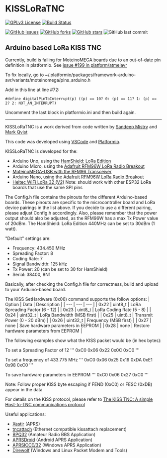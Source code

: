 # KISSLoRaTNC

[![GPLv3 License](https://img.shields.io/badge/License-GPL%20v3-yellow.svg)](https://opensource.org/licenses/)
[![Build Status](https://travis-ci.org/kc1awv/KISSLoRaTNC.svg?branch=master)](https://travis-ci.org/kc1awv/KISSLoRaTNC)

[![GitHub issues](https://img.shields.io/github/issues/kc1awv/KISSLoRaTNC)](https://github.com/kc1awv/KISSLoRaTNC/issues)
[![GitHub forks](https://img.shields.io/github/forks/kc1awv/KISSLoRaTNC)](https://github.com/kc1awv/KISSLoRaTNC/network)
[![GitHub stars](https://img.shields.io/github/stars/kc1awv/KISSLoRaTNC)](https://github.com/kc1awv/KISSLoRaTNC/stargazers)
![GitHub last commit](https://img.shields.io/github/last-commit/kc1awv/KISSLoRaTNC)


## Arduino based LoRa KISS TNC

Currently, build is failing for MoteinoMEGA boards due to an out-of-date pin definition in platformio. See [issue #199 in platform/atmelavr](https://github.com/platformio/platform-atmelavr/issues/199)

To fix locally, go to ~/.platformio/packages/framework-arduino-avr/variants/moteinomega/pins_arduino.h

Add in this line at line #72:

    #define digitalPinToInterrupt(p) ((p) == 10? 0: (p) == 11? 1: (p) == 2? 2: NOT_AN_INTERRUPT)
    
Uncomment the last block in platformio.ini and then build again.

---

KISSLoRaTNC is a work derived from code written by [Sandeep Mistry](https://github.com/sandeepmistry/arduino-LoRa) and [Mark Qvist](https://github.com/markqvist)

This code was developed using [VSCode](https://code.visualstudio.com/) and [Platformio](https://platformio.org/).

KISSLoRaTNC is developed for the:
- Arduino Uno, using the [HamShield: LoRa Edition](https://inductivetwig.com/products/hamshield-lora-edition-high-power)
- Arduino Micro, using the [Adafruit RFM96W LoRa Radio Breakout](https://www.adafruit.com/product/3073)
- [MoteinoMEGA-USB with the RFM96 Transceiver](https://lowpowerlab.com/shop/product/138)
- Arduino Nano, using the [Adafruit RFM96W LoRa Radio Breakout](https://www.adafruit.com/product/3073)
- [Heltec WiFi LoRa 32 (V2)](https://heltec.org/project/wifi-lora-32/) Note: should work with
other ESP32 LoRa boards that use the same SPI pins

The Config.h file contains the pinouts for the different Arduino-based boards. These pinouts are specific to the microcontroller board and LoRa device pairings in the list above. If you decide to use a different pairing, please adjust Config.h accordingly. Also, please remember that the power output should also be adjusted, as the RFM96W has a max Tx Power value of 20dBm. The HamShield: LoRa Edition 440MHz can be set to 30dBm (1 watt).

"Default" settings are:
- Frequency: 434.450 MHz
- Spreading Factor: 8
- Coding Rate: 7
- Signal Bandwidth: 125 kHz
- Tx Power: 20 (can be set to 30 for HamShield)
- Serial: 38400, 8N1

Basically, after checking the Config.h file for correctness, build and upload to your Arduino-based board.

The KISS SetHardware (0x06) command supports the follow options:
| Option | Data | Description |
| --- | --- | --- |
| 0x22 | uint8_t | LoRa Spreading Factor (6 - 12) |
| 0x23 | uint8_t | LoRa Coding Rate (5 - 8) |
| 0x24 | uint32_t | LoRa Bandwidth (MSB first) |
| 0x25 | uint8_t | Transmit Power (0 - 20 dBm) |
| 0x26 | uint32_t | Frequency (MSB first) |
| 0x27 | none | Save hardware parameters in EEPROM |
| 0x28 | none | Restore hardware parameters from EEPROM |

The following examples show what the KISS packet would be (in hex bytes): 

To set a Spreading Factor of 12
'''
0xC0 0x06 0x22 0x0C 0xC0
'''

To set a frequency of 433.775 MHz
'''
0xC0 0x06 0x25 0x19 0xDA 0xE1 0x98 0xC0
'''

To save hardware parameters in EEPROM
'''
0xC0 0x06 0x27 0xC0
'''

Note: Follow proper KISS byte escaping if FEND (0xC0) or FESC (0xDB) appear in the data

For details on the KISS protocol, please refer to [The KISS TNC: A simple Host-to-TNC communications protocol](http://www.ax25.net/kiss.aspx)

Useful applications:
- [Xastir](https://xastir.org/index.php/Main_Page) (APRS)
- [tncattach](https://github.com/markqvist/tncattach) (Ethernet compatible kissattach replacement)
- [BPQ32](http://www.cantab.net/users/john.wiseman/Documents/index.html) (Amateur Radio BBS Application)
- [APRSDroid](https://aprsdroid.org/) (Android APRS Application)
- [APRSICCE/32](http://aprsisce.wikidot.com) (Windows APRS Application)
- [Direwolf](https://github.com/wb2osz/direwolf) (Windows and Linux Packet Modem and Tools)
